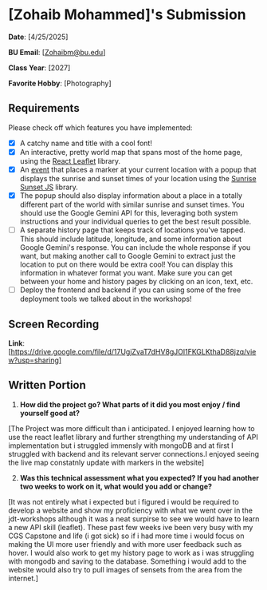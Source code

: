 # [Zohaib Mohammed]'s Submission
**Date**: [4/25/2025]

**BU Email**: [Zohaibm@bu.edu]

**Class Year**: [2027]

**Favorite Hobby**: [Photography]

## Requirements
Please check off which features you have implemented:
- [x] A catchy name and title with a cool font!
- [x] An interactive, pretty world map that spans most of the home page, using the [React Leaflet](https://react-leaflet.js.org/) library.
- [x] An [event](https://react-leaflet.js.org/docs/example-events/) that places a marker at your current location with a popup that displays the sunrise and sunset times of your location using the [Sunrise Sunset JS](https://www.npmjs.com/package/sunrise-sunset-js) library.
- [x] The popup should also display information about a place in a totally different part of the world with similar sunrise and sunset times. You should use the Google Gemini API for this, leveraging both system instructions and your individual queries to get the best result possible.
- [ ] A separate history page that keeps track of locations you've tapped. This should include latitude, longitude, and some information about Google Gemini's response. You can include the whole response if you want, but making another call to Google Gemini to extract just the location to put on there would be extra cool! You can display this information in whatever format you want. Make sure you can get between your home and history pages by clicking on an icon, text, etc.
- [ ] Deploy the frontend and backend if you can using some of the free deployment tools we talked about in the workshops!

## Screen Recording 
**Link**: [https://drive.google.com/file/d/17UgjZvaT7dHV8gJOl1FKGLKthaD88jzq/view?usp=sharing]

## Written Portion
1. **How did the project go? What parts of it did you most enjoy / find yourself good at?**

[The Project was more difficult than i anticipated. I enjoyed learning how to use the react leaflet library and further strengthing my understanding of API implementation but i struggled immensly with mongoDB and at first I struggled with backend and its relevant server connections.I enjoyed seeing the live map constatnly update with markers in the website]

2. **Was this technical assessment what you expected? If you had another two weeks to work on it, what would you add or change?**

[It was not entirely what i expected but i figured i would be required to develop a website and show my proficiency with what we went over in the jdt-workshops although it was a neat surpirse to see we would have to learn a new API skill (leaflet). These past few weeks ive been very busy with my CGS Capstone and life (i got sick) so if i had more time i would focus on making the UI more user friendly and with more user feedback such as hover. I would also work to get my history page to work as i was struggling with mongodb and saving to the database. Something i would add to the website would also try to pull images of sensets from the area from the internet.]